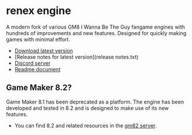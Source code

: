 # renex engine

A modern fork of various GM8 I Wanna Be The Guy fangame engines with hundreds of
improvements and new features. Designed for quickly making games with minimal
effort.

- [Download latest version](https://github.com/omicronrex/renex-engine/archive/refs/heads/standard.zip)
- [Release notes for latest version](release notes.txt)
- [Discord server](http://discord.gg/aWh9rFDHDA)
- [Readme document](readme.txt)

## Game Maker 8.2?

Game Maker 8.1 has been deprecated as a platform. The engine has been developed
and tested in 8.2 and is designed to make use of its new features.
- You can find 8.2 and related resources in the [gm82 server](https://discord.gg/p7GpvPNUmc).
